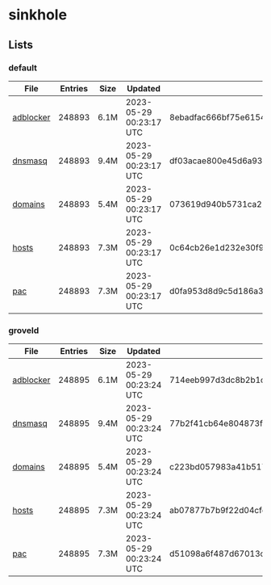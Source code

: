 # sinkhole

## Lists

### default

|File|Entries|Size|Updated|Hash|
|-|-|-|-|-|
|[adblocker](https://raw.githubusercontent.com/groveld/sinkhole/lists/default/adblocker.txt)|248893|6.1M|2023-05-29 00:23:17 UTC|8ebadfac666bf75e61547e77e11f42922246f3948ecc7698aa2b10c0212ade07|
|[dnsmasq](https://raw.githubusercontent.com/groveld/sinkhole/lists/default/dnsmasq.txt)|248893|9.4M|2023-05-29 00:23:17 UTC|df03acae800e45d6a93cb26e35dd8b19e8537a591b564a0e33a3511d3283ff24|
|[domains](https://raw.githubusercontent.com/groveld/sinkhole/lists/default/domains.txt)|248893|5.4M|2023-05-29 00:23:17 UTC|073619d940b5731ca2790841764c144680e58123cf944a6a7a8d552fbe51b316|
|[hosts](https://raw.githubusercontent.com/groveld/sinkhole/lists/default/hosts.txt)|248893|7.3M|2023-05-29 00:23:17 UTC|0c64cb26e1d232e30f9452d8545cfcb6a6d1f25d971a0a641cd478bb602795df|
|[pac](https://raw.githubusercontent.com/groveld/sinkhole/lists/default/pac.txt)|248893|7.3M|2023-05-29 00:23:17 UTC|d0fa953d8d9c5d186a30ef147f58066be32ab24aa19d35a85c0b87cb0b130a42|

### groveld

|File|Entries|Size|Updated|Hash|
|-|-|-|-|-|
|[adblocker](https://raw.githubusercontent.com/groveld/sinkhole/lists/groveld/adblocker.txt)|248895|6.1M|2023-05-29 00:23:24 UTC|714eeb997d3dc8b2b1c9d036f9b929672b53a53681acedd3c503ab0dc8cf7fd4|
|[dnsmasq](https://raw.githubusercontent.com/groveld/sinkhole/lists/groveld/dnsmasq.txt)|248895|9.4M|2023-05-29 00:23:24 UTC|77b2f41cb64e804873f243b9b74f57c018e4d0a8b10321686628d16a36e214ed|
|[domains](https://raw.githubusercontent.com/groveld/sinkhole/lists/groveld/domains.txt)|248895|5.4M|2023-05-29 00:23:24 UTC|c223bd057983a41b517bc04e8b3bc4e4f64a5a6e2a54b3ae7b38e460b5e91f29|
|[hosts](https://raw.githubusercontent.com/groveld/sinkhole/lists/groveld/hosts.txt)|248895|7.3M|2023-05-29 00:23:24 UTC|ab07877b7b9f22d04cfef0da50692f152c844826cfc3e5f99bf97bc5c1320d57|
|[pac](https://raw.githubusercontent.com/groveld/sinkhole/lists/groveld/pac.txt)|248895|7.3M|2023-05-29 00:23:24 UTC|d51098a6f487d67013c28bcae70abf1228dc829a9516e0c095ba2f6ff73b18ea|
